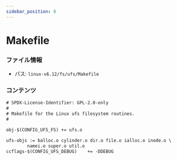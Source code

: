 ```yaml
---
sidebar_position: 8
---
```

# Makefile

### ファイル情報

- パス: `linux-v6.12/fs/ufs/Makefile`

### コンテンツ

```txt
# SPDX-License-Identifier: GPL-2.0-only
#
# Makefile for the Linux ufs filesystem routines.
#

obj-$(CONFIG_UFS_FS) += ufs.o

ufs-objs := balloc.o cylinder.o dir.o file.o ialloc.o inode.o \
	    namei.o super.o util.o
ccflags-$(CONFIG_UFS_DEBUG)    += -DDEBUG

```
